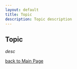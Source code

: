 ```yaml
---
layout: default
title: Topic
description: Topic description
---
```


## Topic

_desc_

[back to Main Page](./)
